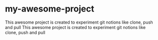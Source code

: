 # my-awesome-project

This awesome project is created to experiment git notions like clone, push and pull
This awesome project is created to experiment git notions like clone, push and pull
